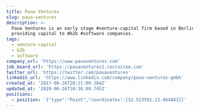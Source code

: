 ```yaml
---
title: Paua Ventures
slug: paua-ventures
description: >-
  Paua Ventures is an early stage #venture-capital firm based in Berlin
  providing capital to #b2b #software companies.
tags:
  - venture-capital
  - b2b
  - software
company_url: 'https://www.pauaventures.com'
job_board_url: 'https://pauaventures1.recruitee.com'
twitter_url: 'https://twitter.com/pauaventures'
linkedin_url: 'https://www.linkedin.com/company/paua-ventures-gmbh'
created_at: '2017-06-28T20:21:09.264Z'
updated_at: '2019-06-16T10:36:09.745Z'
positions:
  - position: '{"type":"Point","coordinates":[52.523591,13.404883]}'
---
```


